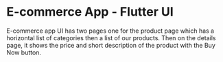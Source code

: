 
# E-commerce App - Flutter UI
E-commerce app UI has two pages one for the product page which has a horizontal list of categories then a list of our products. Then on the details page, it shows the price and short description of the product with the Buy Now button. 

